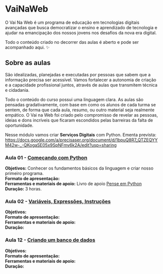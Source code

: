 # VaiNaWeb

O Vai Na Web é um programa de educação em tecnologias digitais avançadas que busca democratizar o ensino e aprendizado de tecnologia e ajudar na emancipação dos nossos jovens nos desafios da nova era digital.

Todo o conteúdo criado no decorrer das aulas é aberto e pode ser acompanhado aqui. :sparkles:

## Sobre as aulas

São idealizadas, planejadas e executadas por pessoas que sabem que a informação precisa ser acessível. Vamos fortalecer a autonomia de criação e a capacidade profissional juntos, através de aulas que transmitem técnica e cidadania.

Todo o conteúdo do curso possui uma linguagem clara. As aulas são pensadas gradativamente, com base em como os alunos de cada turma se sentem, de forma que cada aula, resumo, ou outro material seja realmente empático. O Vai na Web foi criado pelo compromisso de revelar as pessoas, ideias e dons incríveis que ficaram escondidos pelas barreiras da falta de oportunidade.

Nesse módulo vamos criar **Serviços Digitais** com Python. Ementa prevista: 
https://docs.google.com/a/precisaser.org/document/d/1bpuQ8R7_QTZEQYYM42w-_-QKogaSE05x9SpNFmv6k2A/edit?usp=sharing

### Aula 01 - [Começando com Python](aulas/aula01/aula.md)

**Objetivos:** Conhecer os fundamentos básicos da linguagem e criar nosso primeiro programa.<br>
**Formato de apresentação:**  <br>
**Ferramentas e materiais de apoio:** Livro de apoio [Pense em Python](https://penseallen.github.io/PensePython2e/01-jornada.html) <br>
**Duração:** 3 horas.

### Aula 02 - [Variáveis, Expressões, Instruções](aulas/aula02/aula.md)

**Objetivos:** <br>
**Formato de apresentação:**  <br>
**Ferramentas e materiais de apoio:**  <br>
**Duração:**

### Aula 12 - [Criando um banco de dados](aulas/aula12/aula.md)

**Objetivos:** <br>
**Formato de apresentação:**  <br>
**Ferramentas e materiais de apoio:**  <br>
**Duração:**
